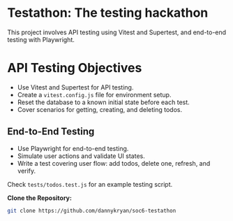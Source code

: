 # Testathon: The testing hackathon

This project involves API testing using Vitest and Supertest, and end-to-end testing with Playwright.

# API Testing Objectives

- Use Vitest and Supertest for API testing.
- Create a `vitest.config.js` file for environment setup.
- Reset the database to a known initial state before each test.
- Cover scenarios for getting, creating, and deleting todos.

## End-to-End Testing

- Use Playwright for end-to-end testing.
- Simulate user actions and validate UI states.
- Write a test covering user flow: add todos, delete one, refresh, and verify.

Check `tests/todos.test.js` for an example testing script.

**Clone the Repository:**

```bash
git clone https://github.com/dannykryan/soc6-testathon
```
